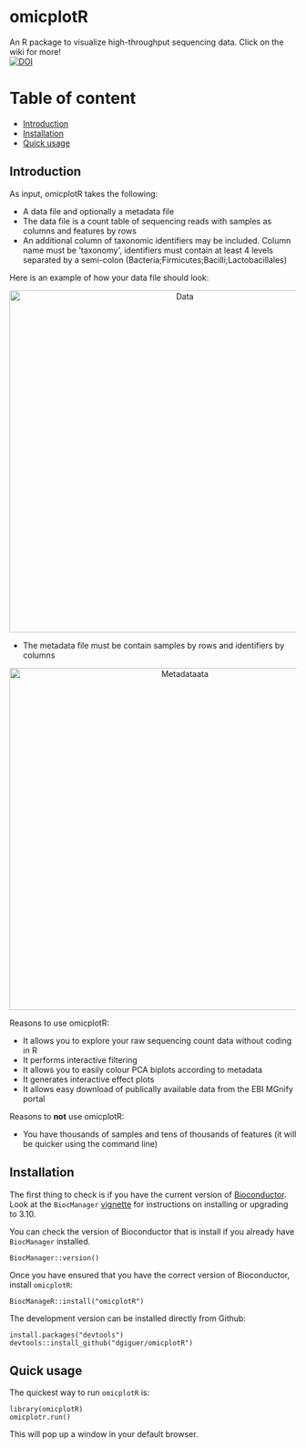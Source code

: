 # omicplotR
An R package to visualize high-throughput sequencing data. Click on the wiki for more!  
[![DOI](https://zenodo.org/badge/101769044.svg)](https://zenodo.org/badge/latestdoi/101769044)

# Table of content

* [Introduction](#introduction)
* [Installation](#installation)
* [Quick usage](#quick-usage)

## Introduction

As input, omicplotR takes the following: 
* A data file and optionally a metadata file
* The data file is a count table of sequencing reads with samples as columns and features by rows
* An additional column of taxonomic identifiers may be included. Column name must be 'taxonomy', identifiers must contain at least 4 levels separated by a semi-colon (Bacteria;Firmicutes;Bacilli;Lactobacillales)

Here is an example of how your data file should look:
<p align="center"><img src="https://raw.githubusercontent.com/wiki/dgiguer/omicplotR/www/example_data.png" alt="Data" width="600"></p>

* The metadata file must be contain samples by rows and identifiers by columns

<p align="center"><img src="https://raw.githubusercontent.com/wiki/dgiguer/omicplotR/www/example_metadata.png" alt="Metadataata" width="600"></p>

Reasons to use omicplotR: 
* It allows you to explore your raw sequencing count data without coding in R
* It performs interactive filtering
* It allows you to easily colour PCA biplots according to metadata
* It generates interactive effect plots
* It allows easy download of publically available data from the EBI MGnify portal

Reasons to **not** use omicplotR: 
* You have thousands of samples and tens of thousands of features (it will be quicker using the command line)

## Installation

The first thing to check is if you have the current version of [Bioconductor](http://bioconductor.org). Look at the `BiocManager` [vignette](https://cran.r-project.org/web/packages/BiocManager/vignettes/BiocManager.html) for instructions on installing or upgrading to 3.10.

You can check the version of Bioconductor that is install if you already have `BiocManager` installed.

```
BiocManager::version()
```

Once you have ensured that you have the correct version of Bioconductor, install `omicplotR`: 

```
BiocManageR::install("omicplotR")
```

The development version can be installed directly from Github: 

```
install.packages("devtools")
devtools::install_github("dgiguer/omicplotR")
```

## Quick usage

The quickest way to run `omicplotR` is:

```
library(omicplotR)
omicplotr.run()
```

This will pop up a window in your default browser. 



